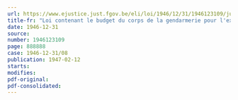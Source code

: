```yaml
---
url: https://www.ejustice.just.fgov.be/eli/loi/1946/12/31/1946123109/justel
title-fr: "Loi contenant le budget du corps de la gendarmerie pour l'exercice 1946"
date: 1946-12-31
source:
number: 1946123109
page: 888888
case: 1946-12-31/08
publication: 1947-02-12
starts:
modifies:
pdf-original:
pdf-consolidated:
---
```


